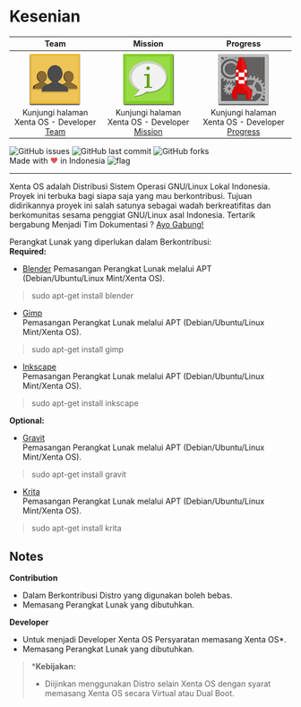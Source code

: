 # Kesenian 
|**Team**|**Mission**|**Progress**|
|:---:|:---:|:---:|
|![Team](https://raw.githubusercontent.com/xentaos/xenta-x-icons/master/build/Xenta-X/apps/96/config-users.png)<br>Kunjungi halaman Xenta OS - Developer [Team](https://xentaos.blogspot.com/p/team.html)|![Mission](https://raw.githubusercontent.com/xentaos/xenta-x-icons/master/build/Xenta-X/apps/96/cs-details.png)<br>Kunjungi halaman Xenta OS - Developer [Mission](https://xentaos.blogspot.com/p/mission.html)|![Progress](https://raw.githubusercontent.com/xentaos/xenta-x-icons/master/build/Xenta-X/apps/96/cs-startup-programs.png)<br>Kunjungi halaman Xenta OS - Developer [Progress](https://xentaos.blogspot.com/p/progress.html)|


![GitHub issues](https://img.shields.io/github/issues/xentaoslinux/kesenian.svg)
![GitHub last commit](https://img.shields.io/github/last-commit/xentaoslinux/kesenian.svg)
![GitHub forks](https://img.shields.io/github/forks/xentaoslinux/kesenian.svg?style=social)  
Made with <span style="color: #e25555;">&#9829;</span> in Indonesia ![flag](http://www.flags-and-anthems.com/images/flags/i/flag-indonesia-wehende-flagge-12x18.gif)

---
Xenta OS adalah Distribusi Sistem Operasi GNU/Linux Lokal Indonesia. Proyek ini terbuka bagi siapa saja yang mau berkontribusi. Tujuan didirikannya proyek ini salah satunya sebagai wadah berkreatifitas dan berkomunitas sesama penggiat GNU/Linux asal Indonesia. Tertarik bergabung Menjadi Tim Dokumentasi ? [Ayo Gabung!](https://xentaos.blogspot.com/p/join.html)

Perangkat Lunak yang diperlukan dalam Berkontribusi:  
**Required:**  
 * [Blender](https://www.blender.org/)
Pemasangan Perangkat Lunak melalui APT (Debian/Ubuntu/Linux Mint/Xenta OS).  
> sudo apt-get install blender

 * [Gimp](https://www.gimp.org/)  
Pemasangan Perangkat Lunak melalui APT (Debian/Ubuntu/Linux Mint/Xenta OS).  
> sudo apt-get install gimp

 * [Inkscape](https://inkscape.org/)  
Pemasangan Perangkat Lunak melalui APT (Debian/Ubuntu/Linux Mint/Xenta OS).  
> sudo apt-get install inkscape

**Optional:**  
 * [Gravit](https://gravit.io/)  
Pemasangan Perangkat Lunak melalui APT (Debian/Ubuntu/Linux Mint/Xenta OS).  
> sudo apt-get install gravit

 * [Krita](https://krita.org/en/)  
Pemasangan Perangkat Lunak melalui APT (Debian/Ubuntu/Linux Mint/Xenta OS).  
> sudo apt-get install krita

## Notes
**Contribution**
 * Dalam Berkontribusi Distro yang digunakan boleh bebas.
 * Memasang Perangkat Lunak yang dibutuhkan.

**Developer**
 * Untuk menjadi Developer Xenta OS Persyaratan memasang Xenta OS*.
 * Memasang Perangkat Lunak yang dibutuhkan.
> ***Kebijakan:**  
>  * Diijinkan menggunakan Distro selain Xenta OS dengan syarat memasang Xenta OS secara Virtual atau Dual Boot.
